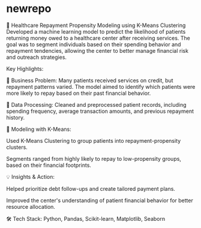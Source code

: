 # newrepo

🏥 Healthcare Repayment Propensity Modeling using K-Means Clustering
Developed a machine learning model to predict the likelihood of patients returning money owed to a healthcare center after receiving services. The goal was to segment individuals based on their spending behavior and repayment tendencies, allowing the center to better manage financial risk and outreach strategies.

Key Highlights:

🔄 Business Problem: Many patients received services on credit, but repayment patterns varied. The model aimed to identify which patients were more likely to repay based on their past financial behavior.

🧹 Data Processing: Cleaned and preprocessed patient records, including spending frequency, average transaction amounts, and previous repayment history.

🧠 Modeling with K-Means:

Used K-Means Clustering to group patients into repayment-propensity clusters.

Segments ranged from highly likely to repay to low-propensity groups, based on their financial footprints.

💡 Insights & Action:

Helped prioritize debt follow-ups and create tailored payment plans.

Improved the center's understanding of patient financial behavior for better resource allocation.

🛠️ Tech Stack: Python, Pandas, Scikit-learn, Matplotlib, Seaborn
